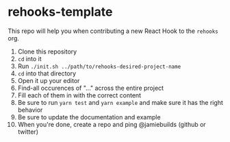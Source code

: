 # rehooks-template

This repo will help you when contributing a new React Hook to the `rehooks` org.

1. Clone this repository
1. `cd` into it
1. Run `./init.sh ../path/to/rehooks-desired-project-name`
1. `cd` into that directory
1. Open it up your editor
1. Find-all occurences of "..." across the entire project
1. Fill each of them in with the correct content
1. Be sure to run `yarn test` and `yarn example` and make sure it has the right behavior
1. Be sure to update the documentation and example
1. When you're done, create a repo and ping @jamiebuilds (github or twitter)
